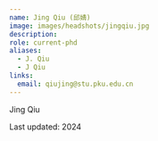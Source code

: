 ```yaml
---
name: Jing Qiu (邱婧)
image: images/headshots/jingqiu.jpg
description:
role: current-phd
aliases:
  - J. Qiu
  - J Qiu
links:
  email: qiujing@stu.pku.edu.cn
---
```


Jing Qiu

Last updated: 2024
